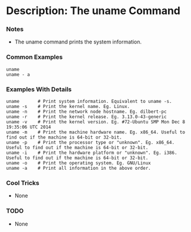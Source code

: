 # Description: The uname Command

### Notes
* The uname command prints the system information.

### Common Examples
```shell
uname
uname - a
```

### Examples With Details
```shell
uname       # Print system information. Equivalent to uname -s.
uname -s    # Print the kernel name. Eg. Linux.
uname -n    # Print the network node hostname. Eg. dilbert-pc
uname -r    # Print the kernel release. Eg. 3.13.0-43-generic
uname -v    # Print the kernel version. Eg. #72-Ubuntu SMP Mon Dec 8 19:35:06 UTC 2014
uname -m    # Print the machine hardware name. Eg. x86_64. Useful to find out if the machine is 64-bit or 32-bit.
uname -p    # Print the processor type or "unknown". Eg. x86_64. Useful to find out if the machine is 64-bit or 32-bit.
uname -i    # Print the hardware platform or "unknown". Eg. i386. Useful to find out if the machine is 64-bit or 32-bit.
uname -o    # Print the operating system. Eg. GNU/Linux
uname -a    # Print all information in the above order.
```

### Cool Tricks
* None

### TODO
* None
